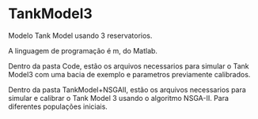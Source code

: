 # TankModel3
  Modelo Tank Model usando 3 reservatorios.
  
  A linguagem de programação é m, do Matlab.
  
  Dentro da pasta Code, estão os arquivos necessarios para simular o Tank Model3 com uma bacia de exemplo e parametros previamente calibrados.
  
  Dentro da pasta TankModel+NSGAII, estão os arquivos necessarios para simular e calibrar o Tank Model 3 usando o algoritmo NSGA-II. Para diferentes populações iniciais.
